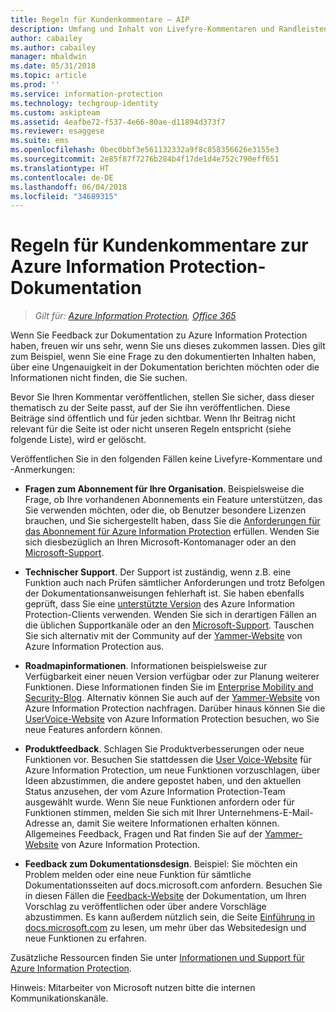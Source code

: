 ```yaml
---
title: Regeln für Kundenkommentare – AIP
description: Umfang und Inhalt von Livefyre-Kommentaren und Randleisten für die Azure Information Protection-Dokumentation.
author: cabailey
ms.author: cabailey
manager: mbaldwin
ms.date: 05/31/2018
ms.topic: article
ms.prod: ''
ms.service: information-protection
ms.technology: techgroup-identity
ms.custom: askipteam
ms.assetid: 4eafbe72-f537-4e66-80ae-d11894d373f7
ms.reviewer: esaggese
ms.suite: ems
ms.openlocfilehash: 0bec0bbf3e561132332a9f8c858356626e3155e3
ms.sourcegitcommit: 2e85f87f7276b284b4f17de1d4e752c790eff651
ms.translationtype: HT
ms.contentlocale: de-DE
ms.lasthandoff: 06/04/2018
ms.locfileid: "34689315"
---
```

# <a name="house-rules-for-comments-on-the-azure-information-protection-documentation"></a>Regeln für Kundenkommentare zur Azure Information Protection-Dokumentation

>*Gilt für: [Azure Information Protection](https://azure.microsoft.com/pricing/details/information-protection), [Office 365](http://download.microsoft.com/download/E/C/F/ECF42E71-4EC0-48FF-AA00-577AC14D5B5C/Azure_Information_Protection_licensing_datasheet_EN-US.pdf)*

Wenn Sie Feedback zur Dokumentation zu Azure Information Protection haben, freuen wir uns sehr, wenn Sie uns dieses zukommen lassen. Dies gilt zum Beispiel, wenn Sie eine Frage zu den dokumentierten Inhalten haben, über eine Ungenauigkeit in der Dokumentation berichten möchten oder die Informationen nicht finden, die Sie suchen. 

Bevor Sie Ihren Kommentar veröffentlichen, stellen Sie sicher, dass dieser thematisch zu der Seite passt, auf der Sie ihn veröffentlichen. Diese Beiträge sind öffentlich und für jeden sichtbar. Wenn Ihr Beitrag nicht relevant für die Seite ist oder nicht unseren Regeln entspricht (siehe folgende Liste), wird er gelöscht.
 
Veröffentlichen Sie in den folgenden Fällen keine Livefyre-Kommentare und -Anmerkungen:
 
- **Fragen zum Abonnement für Ihre Organisation**. Beispielsweise die Frage, ob Ihre vorhandenen Abonnements ein Feature unterstützen, das Sie verwenden möchten, oder die, ob Benutzer besondere Lizenzen brauchen, und Sie sichergestellt haben, dass Sie die [Anforderungen für das Abonnement für Azure Information Protection](./get-started/requirements.md#subscription-for-azure-information-protection) erfüllen. Wenden Sie sich diesbezüglich an Ihren Microsoft-Kontomanager oder an den [Microsoft-Support](./get-started/information-support.md#to-contact-microsoft-support).
    
- **Technischer Support**. Der Support ist zuständig, wenn z.B. eine Funktion auch nach Prüfen sämtlicher Anforderungen und trotz Befolgen der Dokumentationsanweisungen fehlerhaft ist. Sie haben ebenfalls geprüft, dass Sie eine [unterstützte Version](./rms-client/client-version-release-history.md#servicing-information-and-timelines) des Azure Information Protection-Clients verwenden. Wenden Sie sich in derartigen Fällen an die üblichen Supportkanäle oder an den [Microsoft-Support](./get-started/information-support.md#to-contact-microsoft-support). Tauschen Sie sich alternativ mit der Community auf der [Yammer-Website](https://www.yammer.com/AskIPTeam) von Azure Information Protection aus.

- **Roadmapinformationen**. Informationen beispielsweise zur Verfügbarkeit einer neuen Version verfügbar oder zur Planung weiterer Funktionen. Diese Informationen finden Sie im [Enterprise Mobility and Security-Blog](https://cloudblogs.microsoft.com/enterprisemobility/?product=azure-information-protection,azure-rights-management-services). Alternativ können Sie auch auf der [Yammer-Website](https://www.yammer.com/AskIPTeam) von Azure Information Protection nachfragen. Darüber hinaus können Sie die [UserVoice-Website](https://msip.uservoice.com) von Azure Information Protection besuchen, wo Sie neue Features anfordern können.

- **Produktfeedback**. Schlagen Sie Produktverbesserungen oder neue Funktionen vor. Besuchen Sie stattdessen die [User Voice-Website](https://msip.uservoice.com) für Azure Information Protection, um neue Funktionen vorzuschlagen, über Ideen abzustimmen, die andere gepostet haben, und den aktuellen Status anzusehen, der vom Azure Information Protection-Team ausgewählt wurde. Wenn Sie neue Funktionen anfordern oder für Funktionen stimmen, melden Sie sich mit Ihrer Unternehmens-E-Mail-Adresse an, damit Sie weitere Informationen erhalten können. Allgemeines Feedback, Fragen und Rat finden Sie auf der [Yammer-Website](https://www.yammer.com/AskIPTeam) von Azure Information Protection. 

- **Feedback zum Dokumentationsdesign**. Beispiel: Sie möchten ein Problem melden oder eine neue Funktion für sämtliche Dokumentationsseiten auf docs.microsoft.com anfordern. Besuchen Sie in diesen Fällen die [Feedback-Website](https://msdocs.uservoice.com/forums/364242-general-site-feedback) der Dokumentation, um Ihren Vorschlag zu veröffentlichen oder über andere Vorschläge abzustimmen. Es kann außerdem nützlich sein, die Seite [Einführung in docs.microsoft.com](/teamblog/introducing-docs-microsoft-com/) zu lesen, um mehr über das Websitedesign und neue Funktionen zu erfahren.

Zusätzliche Ressourcen finden Sie unter [Informationen und Support für Azure Information Protection](./get-started/information-support.md). 

Hinweis: Mitarbeiter von Microsoft nutzen bitte die internen Kommunikationskanäle.

